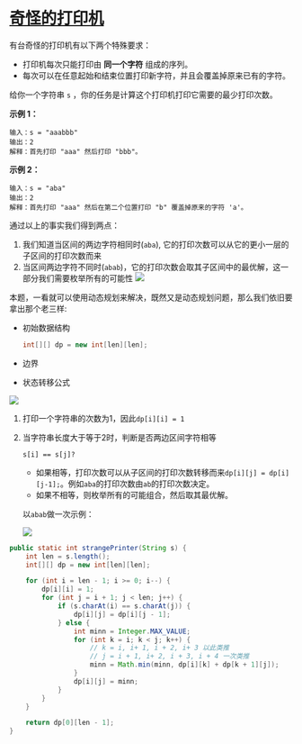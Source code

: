 # [奇怪的打印机](https://leetcode-cn.com/problems/strange-printer/)

有台奇怪的打印机有以下两个特殊要求：

- 打印机每次只能打印由 **同一个字符** 组成的序列。
- 每次可以在任意起始和结束位置打印新字符，并且会覆盖掉原来已有的字符。

给你一个字符串 `s` ，你的任务是计算这个打印机打印它需要的最少打印次数。

 

**示例 1：**

```
输入：s = "aaabbb"
输出：2
解释：首先打印 "aaa" 然后打印 "bbb"。
```

**示例 2：**

```
输入：s = "aba"
输出：2
解释：首先打印 "aaa" 然后在第二个位置打印 "b" 覆盖掉原来的字符 'a'。
```



通过以上的事实我们得到两点：

1. 我们知道当区间的两边字符相同时(`aba`), 它的打印次数可以从它的更小一层的子区间的打印次数而来
2. 当区间两边字符不同时(`abab`)，它的打印次数会取其子区间中的最优解，这一部分我们需要枚举所有的可能性
   ![](http://image.tinx.top/20210524110140.png)



本题，一看就可以使用动态规划来解决，既然又是动态规划问题，那么我们依旧要拿出那个老三样:

+ 初始数据结构

  ```java
  int[][] dp = new int[len][len];
  ```

+ 边界

+ 状态转移公式

![](http://image.tinx.top/20210524105145.png)



1. 打印一个字符串的次数为1，因此`dp[i][i] = 1`

2. 当字符串长度大于等于2时，判断是否两边区间字符相等

   ```
   s[i] == s[j]?
   ```

   - 如果相等，打印次数可以从子区间的打印次数转移而来`dp[i][j] = dp[i][j-1];`。例如`aba`的打印次数由`ab`的打印次数决定。
   - 如果不相等，则枚举所有的可能组合，然后取其最优解。

   以`abab`做一次示例：

   ![](http://image.tinx.top/20210524105426.png)

```java
public static int strangePrinter(String s) {
    int len = s.length();
    int[][] dp = new int[len][len];

    for (int i = len - 1; i >= 0; i--) {
        dp[i][i] = 1;
        for (int j = i + 1; j < len; j++) {
            if (s.charAt(i) == s.charAt(j)) {
                dp[i][j] = dp[i][j - 1];
            } else {
                int minn = Integer.MAX_VALUE;
                for (int k = i; k < j; k++) {
                    // k = i, i+ 1, i + 2, i+ 3 以此类推
                    // j = i + 1, i+ 2, i + 3, i + 4 一次类推
                    minn = Math.min(minn, dp[i][k] + dp[k + 1][j]);
                }
                dp[i][j] = minn;
            }
        }
    }

    return dp[0][len - 1];
}
```


